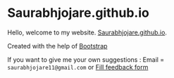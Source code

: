 # Saurabhjojare.github.io
Hello, welcome to my website. [Saurabhjojare.github.io](https://saurabhjojare.github.io).

Created with the help of [Bootstrap](http://getbootstrap.com)

If you want to give me your own suggestions : Email = `saurabhjojare11@gmail.com` or [Fill feedback form](https://forms.gle/NkvvekCaF4j76bhz8)
